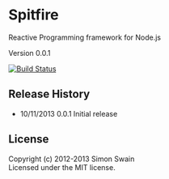 # Spitfire

Reactive Programming framework for Node.js

Version 0.0.1

[![Build Status](https://travis-ci.org/simonswain/spitfire.png)](https://travis-ci.org/simonswain/spitfire)


## Release History

* 10/11/2013 0.0.1 Initial release

## License
Copyright (c) 2012-2013 Simon Swain  
Licensed under the MIT license.
